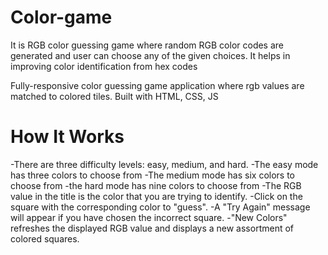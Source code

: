 # Color-game
It is RGB color guessing game where random RGB color codes are generated and user can choose any of the given choices. It helps in improving color identification from hex codes

Fully-responsive color guessing game application where rgb values are matched to colored tiles. Built with HTML, CSS, JS

# How It Works

-There are three difficulty levels: easy, medium, and hard.
 -The easy mode has three colors to choose from
 -The medium mode has six colors to choose from
 -the hard mode has nine colors to choose from
-The RGB value in the title is the color that you are trying to identify.
-Click on the square with the corresponding color to "guess".
-A "Try Again" message will appear if you have chosen the incorrect square.
-"New Colors" refreshes the displayed RGB value and displays a new assortment of colored squares.
